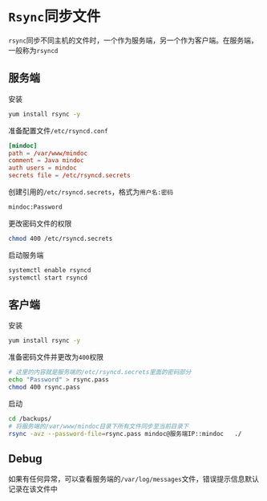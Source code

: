 # `Rsync`同步文件

`rsync`同步不同主机的文件时，一个作为服务端，另一个作为客户端。在服务端，一般称为`rsyncd`

## 服务端

安装

```bash
yum install rsync -y
```

准备配置文件`/etc/rsyncd.conf`

```conf
[mindoc]
path = /var/www/mindoc
comment = Java mindoc
auth users = mindoc
secrets file = /etc/rsyncd.secrets
```

创建引用的`/etc/rsyncd.secrets`，格式为`用户名:密码`

```txt
mindoc:Password
```

更改密码文件的权限

```bash
chmod 400 /etc/rsyncd.secrets
```

启动服务端

```bash
systemctl enable rsyncd 
systemctl start rsyncd
```

## 客户端

安装

```bash
yum install rsync -y
```

准备密码文件并更改为`400`权限

```bash
# 这里的内容就是服务端的/etc/rsyncd.secrets里面的密码部分
echo "Password" > rsync.pass
chmod 400 rsync.pass
```

启动

```bash
cd /backups/
# 将服务端的/var/www/mindoc目录下所有文件同步至当前目录下
rsync -avz --password-file=rsync.pass mindoc@服务端IP::mindoc   ./
```

## Debug

如果有任何异常，可以查看服务端的`/var/log/messages`文件，错误提示信息默认记录在该文件中